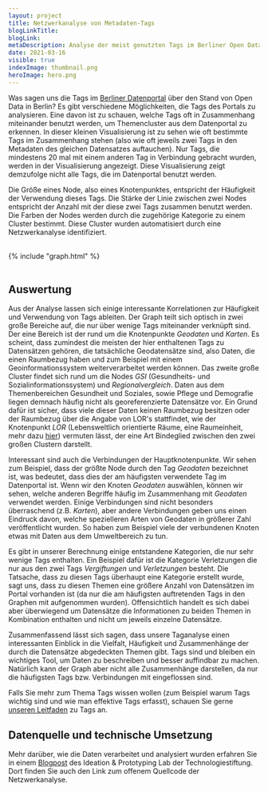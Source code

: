 ```yaml
---
layout: project
title: Netzwerkanalyse von Metadaten-Tags
blogLinkTitle:
blogLink:
metaDescription: Analyse der meist genutzten Tags im Berliner Open Data Portal.
date: 2021-03-16
visible: true
indexImage: thumbnail.png
heroImage: hero.png
---
```


Was sagen uns die Tags im [Berliner Datenportal](https://daten.berlin.de) über den Stand von Open Data in Berlin? Es gibt verschiedene Möglichkeiten, die Tags des Portals zu analysieren. Eine davon ist zu schauen, welche Tags oft in Zusammenhang miteinander benutzt werden, um Themencluster aus dem Datenportal zu erkennen.
In dieser kleinen Visualisierung ist zu sehen wie oft bestimmte Tags im Zusammenhang stehen (also wie oft jeweils zwei Tags in den Metadaten des gleichen Datensatzes auftauchen). Nur Tags, die mindestens 20 mal mit einem anderen Tag in Verbindung gebracht wurden, werden in der Visualisierung angezeigt. Diese Visualisierung zeigt demzufolge nicht alle Tags, die im Datenportal benutzt werden.

Die Größe eines Node, also eines Knotenpunktes, entspricht der Häufigkeit der Verwendung dieses Tags. Die Stärke der Linie zwischen zwei Nodes entspricht der Anzahl mit der diese zwei Tags zusammen benutzt werden. Die Farben der Nodes werden durch die zugehörige Kategorie zu einem Cluster bestimmt. Diese Cluster wurden automatisiert durch eine Netzwerkanalyse identifiziert.

<br>
{% include "graph.html" %}
<br><br>

## Auswertung

Aus der Analyse lassen sich einige interessante Korrelationen zur Häufigkeit und Verwendung von Tags ableiten. Der Graph teilt sich optisch in zwei große Bereiche auf, die nur über wenige Tags miteinander verknüpft sind. Der eine Bereich ist der rund um die Knotenpunkte _Geodaten_ und _Karten_. Es scheint, dass zumindest die meisten der hier enthaltenen Tags zu Datensätzen gehören, die tatsächliche Geodatensätze sind, also Daten, die einen Raumbezug haben und zum Beispiel mit einem Geoinformationssystem weiterverarbeitet werden können. Das zweite große Cluster findet sich rund um die Nodes _GSI_ (Gesundheits- und Sozialinformationssystem) und _Regionalvergleich_. Daten aus dem Themenbereichen Gesundheit und Soziales, sowie Pflege und Demografie liegen demnach häufig nicht als georeferenzierte Datensätze vor. Ein Grund dafür ist sicher, dass viele dieser Daten keinen Raumbezug besitzen oder der Raumbezug über die Angabe von LOR's stattfindet, wie der Knotenpunkt _LOR_ (Lebensweltlich orientierte Räume, eine Raumeinheit, mehr dazu [hier](https://lab.technologiestiftung-berlin.de/projects/spatial-units/de/)) vermuten lässt, der eine Art Bindeglied zwischen den zwei großen Clustern darstellt.

Interessant sind auch die Verbindungen der Hauptknotenpunkte. Wir sehen zum Beispiel, dass der größte Node durch den Tag _Geodaten_ bezeichnet ist, was bedeutet, dass dies der am häufigsten verwendete Tag im Datenportal ist. Wenn wir den Knoten _Geodaten_ auswählen, können wir sehen, welche anderen Begriffe häufig im Zusammenhang mit _Geodaten_ verwendet werden. Einige Verbindungen sind nicht besonders überraschend (z.B. _Karten_), aber andere Verbindungen geben uns einen Eindruck davon, welche spezielleren Arten von Geodaten in größerer Zahl veröffentlicht wurden. So haben zum Beispiel viele der verbundenen Knoten etwas mit Daten aus dem Umweltbereich zu tun.

Es gibt in unserer Berechnung einige entstandene Kategorien, die nur sehr wenige Tags enthalten. Ein Beispiel dafür ist die Kategorie Verletzungen die nur aus den zwei Tags _Vergiftungen_ und _Verletzungen_ besteht. Die Tatsache, dass zu diesen Tags überhaupt eine Kategorie erstellt wurde, sagt uns, dass zu diesen Themen eine größere Anzahl von Datensätzen im Portal vorhanden ist (da nur die am häufigsten auftretenden Tags in den Graphen mit aufgenommen wurden). Offensichtlich handelt es sich dabei aber überwiegend um Datensätze die Informationen zu beiden Themen in Kombination enthalten und nicht um jeweils einzelne Datensätze.

Zusammenfassend lässt sich sagen, dass unsere Taganalyse einen interessanten Einblick in die Vielfalt, Häufigkeit und Zusammenhänge der durch die Datensätze abgedeckten Themen gibt. Tags sind und bleiben ein wichtiges Tool, um Daten zu beschreiben und besser auffindbar zu machen. Natürlich kann der Graph aber nicht alle Zusammenhänge darstellen, da nur die häufigsten Tags bzw. Verbindungen mit eingeflossen sind.

Falls Sie mehr zum Thema Tags wissen wollen (zum Beispiel warum Tags wichtig sind und wie man effektive Tags erfasst), schauen Sie gerne [unseren Leitfaden](https://odis-berlin.de/ressourcen/tag_analyse.html) zu Tags an.

## Datenquelle und technische Umsetzung

Mehr darüber, wie die Daten verarbeitet und analysiert wurden erfahren Sie in einem [Blogpost](https://lab.technologiestiftung-berlin.de/projects/tag-analysis/de/) des Ideation & Prototyping Lab der Technologiestiftung. Dort finden Sie auch den Link zum offenem Quellcode der Netzwerkanalyse.
